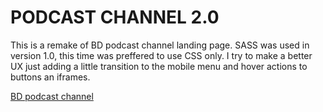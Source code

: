 # PODCAST CHANNEL 2.0
This is a remake of BD podcast channel landing page. SASS was used in version 1.0, this time was preffered to use CSS only. 
I try to make a better UX just adding a little transition to the mobile menu and hover actions to buttons an iframes.

[BD podcast channel](https://lucashg11.github.io/podcastchannel-2.0/)
